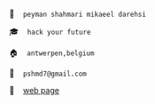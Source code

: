 :boy: &nbsp;&nbsp; `peyman shahmari mikaeel darehsi`

:mortar_board: &nbsp;&nbsp; `hack your future`

:house: &nbsp;&nbsp; `antwerpen,belgium`

:e-mail: &nbsp;&nbsp; `pshmd7@gmail.com`

:link: &nbsp;&nbsp; [web page](http://peymanshahmarimikaeeldarehsi.github.io/)
